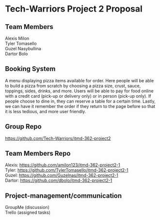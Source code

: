 # Tech-Warriors Project 2 Proposal

## Team Members
Alexis Milon  
Tyler Tomasello  
Guzel Nasybullina  
Dartor Bolo  

## Booking System
A menu displaying pizza items available for order. Here people will be able to build a
pizza from scratch by choosing a pizza size, crust, sauce, toppings, sides, drinks,
and more. Users will be able to pay for food online with a credit card (pick-up
or delivery only) or in person (pick-up only). If people choose to dine in, they
can reserve a table for a certain time. Lastly, we can have it remember the order
if they return to the page before so that it is less tedious, and more user friendly.  

## Group Repo
https://github.com/Tech-Warriors/itmd-362-project2

## Team Members Repo
Alexis: https://github.com/amilon123/itmd-362-project2-1  
Tyler: https://github.com/TylerTomasello/itmd-362-project2-1  
Guzel: https://github.com/Guzelnas/itmd-362-project2-1  
Dartor: https://github.com/dbolo/itmd-362-project2-1  

## Project-management/communication
GroupMe (discussion)  
Trello (assigned tasks)
